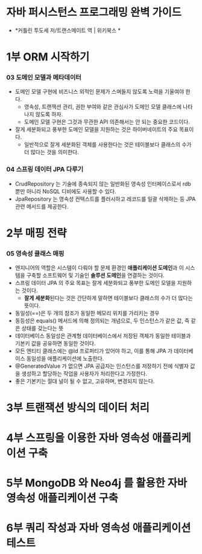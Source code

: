 # 자바 퍼시스턴스 프로그래밍 완벽 가이드

- *커틀린 투도세 저/트랜스메이트 역 | 위키북스 *

# 1부 ORM 시작하기 

### 03 도메인 모델과 메타데이터

- 도메인 모델 구현에 비즈니스 외적인 문제가 스며들지 않도록 노력을 기울여야 한다.
  - 영속성, 트랜잭션 관리, 권한 부여와 같은 관심사가 도메인 모델 클래스에 나타나지 않도록 하자. 
  - 도메인 모델 구현은 그것과 무관한 API 의존해서는 안 되는 중요한 코드이다.
- 잘게 세분화되고 풍부한 도메인 모델을 지원하는 것은 하이버네이트의 주요 목표이다.
  - 일반적으로 잘게 세분화된 객체를 사용한다는 것은 테이블보다 클래스의 수가 더 많다는 것을 의미한다.

### 04 스프링 데이터 JPA 다루기

- CrudRepository 는 기술에 종속되지 않는 일반화된 영속성 인터페이스로서 rdb 뿐만 아니라 NoSQL 디비에도 사용할 수 있다.
- JpaRepository 는 영속성 컨텍스트를 플러시하고 레코드를 일괄 삭제하는 등 JPA 관련 메서드를 제공한다.

# 2부 매핑 전략

### 05 영속성 클래스 매핑

- 엔지니어의 역할은 시스템이 다뤄야 할 문제 환경인 **애플리케이션 도메인**과 이 시스템을 구축할 소프트웨어 및 기술인 **솔루션 도메인**을 연결하는 것이다.
- 스프링 데이터 JPA 의 주요 목표는 잘게 세분화되고 풍부한 도메인 모델을 지원하는 것이다.
  - **잘게 세분화**된다는 것은 간단하게 말하면 테이블보다 클래스의 수가 더 많다는 뜻이다.
- 동일성(==)은 두 개의 참조가 동일한 메모리 위치를 가리키는 경우
- 동등성은 equals() 메서드에 의해 정의되는 개념으로, 두 인스턴스가 같은 값, 즉 같은 상태를 갖는다는 뜻 
- 데이터베이스 동일성은 관계형 데이터베이스에서 저장된 객체가 동일한 테이블과 기본키 값을 공유하면 동일한 것이다.
- 모든 엔티티 클래스에는 @Id 프로퍼티가 있어야 하고, 이를 통해 JPA 가 데이터베이스 동일성을 애플리케이션에 노출한다.
- @GeneratedValue 가 없으면 JPA 공급자는 인스턴스를 저장하기 전에 식별자 값을 생성하고 할당하는 작업을 사용자가 처리한다고 가정한다.
- 좋은 기본키는 절대 널이 될 수 없고, 고유하며, 변경되지 않는다.

# 3부 트랜잭션 방식의 데이터 처리

# 4부 스프링을 이용한 자바 영속성 애플리케이션 구축

# 5부 MongoDB 와 Neo4j 를 활용한 자바 영속성 애플리케이션 구축

# 6부 쿼리 작성과 자바 영속성 애플리케이션 테스트